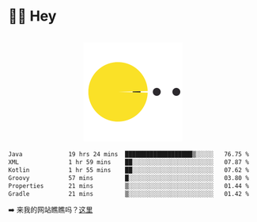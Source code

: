 
# 👋🏻 Hey
<div align="center">
	<br>
	<img src="https://raw.githubusercontent.com/Aniket965/Aniket965/master/pacman.svg?sanitize=true" width="200" height="200">
	<br>
</div>

<!--START_SECTION:waka-->

```text
Java             19 hrs 24 mins  ███████████████████▒░░░░░   76.75 %
XML              1 hr 59 mins    ██░░░░░░░░░░░░░░░░░░░░░░░   07.87 %
Kotlin           1 hr 55 mins    ██░░░░░░░░░░░░░░░░░░░░░░░   07.62 %
Groovy           57 mins         █░░░░░░░░░░░░░░░░░░░░░░░░   03.80 %
Properties       21 mins         ▒░░░░░░░░░░░░░░░░░░░░░░░░   01.44 %
Gradle           21 mins         ▒░░░░░░░░░░░░░░░░░░░░░░░░   01.42 %
```

<!--END_SECTION:waka-->

 ➡️  来我的网站瞧瞧吗？[这里](https://www.shaolongfei.com)
